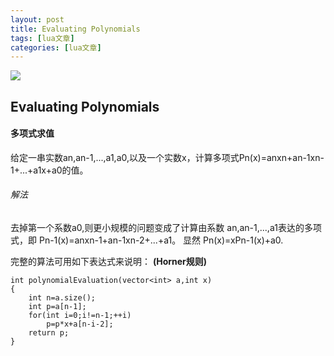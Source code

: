 ```yaml
---
layout: post
title: Evaluating Polynomials 
tags: [lua文章]
categories: [lua文章]
---
```

![](https://img.dazhuanlan.com/2019/11/25/5ddbe656a3805.png)

##  Evaluating Polynomials

#### 多项式求值

给定一串实数an,an-1,...,a1,a0,以及一个实数x，计算多项式Pn(x)=anxn+an-1xn-1+...+a1x+a0的值。

###### 解法

去掉第一个系数a0,则更小规模的问题变成了计算由系数 an,an-1,...,a1表达的多项式，即
Pn-1(x)=anxn-1+an-1xn-2+...+a1。 显然 Pn(x)=xPn-1(x)+a0.

完整的算法可用如下表达式来说明： **(Horner规则)**

    
    
    int polynomialEvaluation(vector<int> a,int x)
    {
        int n=a.size();
        int p=a[n-1];
        for(int i=0;i!=n-1;++i)
            p=p*x+a[n-i-2];
        return p;
    }